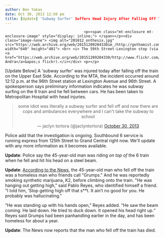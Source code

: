 ```yaml
---
author: Ben Yakas
date: Oct 30, 2013 12:50 pm
title: [Update] 'Subway Surfer' Suffers Head Injury After Falling Off Train On UES
---
```


	
										<p><span class="mt-enclosure mt-enclosure-image" style="display: inline;"> </span></p><div class="image-none"> <img alt="201012_onthesix.jpg" src="https://web.archive.org/web/20151209204330im_/http://gothamist.com/attachments/garth/201012_onthesix.jpg" width="640" height="401"> <br> <i> The 59th Street-Lexington stop (via <a href="https://web.archive.org/web/20151209204330/http://www.flickr.com/photos/proudhon/3388444362/in/photostream/">Jason Andra</a>&apos;s flickr).</i></div> <p></p>

<p>[Update Below] A &apos;subway surfer&apos; was injured today after falling off the train on the Upper East Side. According to the MTA, the incident occurred around 12:12 p.m. at the 96th Street station at Lexington Avenue and 96th Street. A spokesperson says preliminary information indicates he was subway surfing on the 6 train and he fell between cars. He has been taken to Metropolitan Hospital with head injuries.</p>

<center><blockquote class="twitter-tweet"><p>some idiot was literally a subway surfer and fell off and now there are cops and ambulances everywhere and I can&apos;t take the subway to school</p>&#x2014; jaclyn tortora (@jaclyntortora) <a href="https://web.archive.org/web/20151209204330/https://twitter.com/jaclyntortora/statuses/395587957203435520">October 30, 2013</a></blockquote>
<script async src="//web.archive.org/web/20151209204330js_/http://platform.twitter.com/widgets.js" charset="utf-8"></script></center>

<p>Police add that the investigation is ongoing. Southbound 6 service is running express from 125th Street to Grand Central right now. We&apos;ll update with any more information as it becomes available. </p>

<p><strong>Update</strong>: Police say the 45-year-old man was riding <em>on top of</em> the 6 train when he fell and hit his head on a steel beam.</p>

<p><strong>Update</strong>: <a href="https://web.archive.org/web/20151209204330/http://www.nydailynews.com/new-york/man-rushed-hospital-riding-top-subway-article-1.1501501">According to the News</a>, the 45-year-old man who fell off the train was a homeless man who friends call &quot;Grumps.&quot; And he was reportedly smoking synthetic marijuana, K2, before climbing onto the train. &quot;He was hanging out getting high,&quot; said Pablo Reyes, who identified himself a friend. &quot;I told him, &#x2018;Stop getting high off that s**t. It ain&#x2019;t no good for you. He probably was hallucinating.&quot;</p>

<p>&#x201C;He was standing up with his hands open,&#x201D; Reyes added. &#x201C;He saw the beam coming. He laid down. He tried to duck down. It opened his head right up.&#x201C; Reyes said Grumps had been panhandling earlier in the day, and has been homeless for about a year.</p>

<p><strong>Update</strong>: The News now reports that the man who fell off the train has died.</p>					
										
									
				